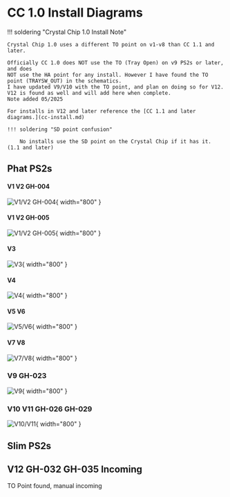 # CC 1.0 Install Diagrams

!!! soldering "Crystal Chip 1.0 Install Note"

    Crystal Chip 1.0 uses a different TO point on v1-v8 than CC 1.1 and later.

    Officially CC 1.0 does NOT use the TO (Tray Open) on v9 PS2s or later, and does 
    NOT use the HA point for any install. However I have found the TO point (TRAYSW_OUT) in the schematics.
    I have updated V9/V10 with the TO point, and plan on doing so for V12. V12 is found as well and will add here when complete. 
    Note added 05/2025
    
    For installs in V12 and later reference the [CC 1.1 and later diagrams.](cc-install.md)

    !!! soldering "SD point confusion"
        
        No installs use the SD point on the Crystal Chip if it has it. (1.1 and later)
    

## Phat PS2s

#### V1 V2 GH-004
![V1/V2 GH-004](install-diagrams/cc1.0/cc1_v1.jpg){ width="800" }

#### V1 V2 GH-005
![V1/V2 GH-005](install-diagrams/cc1.0/cc1_v2.jpg){ width="800" }

#### V3
![V3](install-diagrams/cc1.0/cc1_v3.jpg){ width="800" }

#### V4
![V4](install-diagrams/cc1.0/cc1_v4.jpg){ width="800" }

#### V5 V6
![V5/V6](install-diagrams/cc1.0/cc1_v5-6.jpg){ width="800" }

#### V7 V8
![V7/V8](install-diagrams/cc1.0/cc1_v7-8.jpg){ width="800" }

### V9 GH-023
![V9](install-diagrams/cc1.0/cc1_v9.jpg){ width="800" }

### V10 V11 GH-026 GH-029
![V10/V11](install-diagrams/cc1.0/cc1_v10.jpg){ width="800" }

## Slim PS2s

## V12 GH-032 GH-035 Incoming
TO Point found, manual incoming